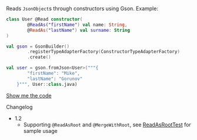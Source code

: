 
Reads `JsonObject`s through constructors using Gson. Example:

```kt
class User @Read constructor(
        @ReadAs("firstName") val name: String,
        @ReadAs("lastName") val surname: String
)
```

```kt
val gson = GsonBuilder()
        .registerTypeAdapterFactory(ConstructorTypeAdapterFactory)
        .create()

val user = gson.fromJson<User>("""{
        "firstName": "Mike",
        "lastName": "Gorunov"
    }""", User::class.java)
```

[Show me the code](/src/main/kotlin/net/aquadc/gson/adapter)

Changelog

* 1.2
  * Supporting `@ReadAsRoot` and `@MergeWithRoot`, see 
  [ReadAsRootTest](/src/test/kotlin/net/aquadc/gson/adapter/ReadAsRootTest.kt)
  for sample usage
